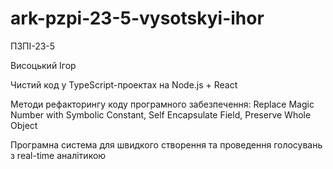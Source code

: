 # ark-pzpi-23-5-vysotskyi-ihor

ПЗПІ-23-5

Висоцький Ігор

Чистий код у TypeScript-проектах на Node.js + React

Методи рефакторингу коду програмного забезпечення: Replace Magic Number with Symbolic Constant, Self Encapsulate Field, Preserve Whole Object

Програмна система для швидкого створення та проведення голосувань з real-time аналітикою
